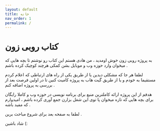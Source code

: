 ```yaml
---
layout: default
title: خانه
nav_order: 1
permalink: /
---
```


# کتاب روبی زون

به پروژه روبی زون خوش  اومدید ، من هادی هستم این کتاب رو نوشتم تا بچه هایی که میخوان وارد حوزه وب
و موبایل بشن کمکی  هرچند کوچیک کرده باشم .

لطفا هر جا که مشکلی دیدین یا از طریق یکی از راه های ارتباطی که اعلام کردم مستقیما به خودم و یا از طریق گیت هاب  به پروژه کامیت کنین تا در اولین فرصت بعد از بررسی به پروژه اضافه کنم .

هدفم از این پروژه ارائه کاملترین منبع برای برنامه نویسی در حوزه وب و کاملا رایگان برای بچه هایی که تازه میخوان پا توی این شغل بزارن جمع آوری کرده باشم ، امیدوارم که مفید باشه .

لطفا به صفحه بعد برای شروع مباحث برین .

شاد باشین (:




<!-- # Focus on writing good documentation
{: .fs-9 }

Just the Docs gives your documentation a jumpstart with a responsive Jekyll theme that is easily customizable and hosted on GitHub pages.
{: .fs-6 .fw-300 }

[Get started now](#getting-started){: .btn .btn-primary .fs-5 .mb-4 .mb-md-0 .mr-2 } [View it on GitHub](https://github.com/pmarsceill/just-the-docs){: .btn .fs-5 }

---

## Getting started
### Dependencies
Just the Docs is built for [Jekyll](https://jekyllrb.com), a static site generator. View the [quick start guide](https://jekyllrb.com/docs/quickstart/) for more information. Just the Docs requires no special Jekyll plugins and can run on GitHub Pages standard Jekyll compiler.

### Quick start: Use as a GitHub Pages remote theme
1. Add Just the Docs to your Jekyll site's `_config.yml` as a [remote theme](https://blog.github.com/2017-11-29-use-any-theme-with-github-pages/)
```yaml
remote_theme: pmarsceill/just-the-docs
```
<small>You must have GitHub pages enabled on your repo, one or more markdown files, and a `_config.yml` file. [See an example repository](https://github.com/pmarsceill/jtd-remote)</small>

### Local installation: Use the gem-based theme
1. Install the Ruby Gem
```bash
$ gem install just-the-docs
```
```yaml
# .. or add it to your your Jekyll site’s Gemfile
gem "just-the-docs"
```
2. Add Just the Docs to your Jekyll site’s `_config.yml`
```yaml
theme: "just-the-docs"
```
3. _Optional:_ Initialize search data (creates `search-data.json`)
```bash
$ bundle exec just-the-docs rake search:init
```
3. Run you local Jekyll server
```bash
$ jekyll serve
```
```bash
# .. or if you're using a Gemfile (bundler)
$ bundle exec jekyll serve
```
4. Point your web browser to [http://localhost:4000](http://localhost:4000)

### Configure Just the Docs
- [See perface options]({{ site.baseurl }}{% link docs/perface.md %})


---

## About the project

Just the Docs is &copy; 2017 by [Patrick Marsceill](http://patrickmarsceill.com).

### License

Just the Docs is distributed by an [MIT license](https://github.com/pmarsceill/just-the-docs/tree/master/LICENSE.txt).

### Contributing

When contributing to this repository, please first discuss the change you wish to make via issue,
email, or any other method with the owners of this repository before making a change. Read more about becoming a contributor in [our GitHub repo](https://github.com/pmarsceill/just-the-docs#contributing).


### Code of Conduct

Just the Docs is committed to fostering a welcoming community.

[View our Code of Conduct](https://github.com/pmarsceill/just-the-docs/tree/master/CODE_OF_CONDUCT.md) on our GitHub repository. -->
